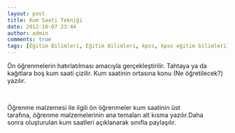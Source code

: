 ```yaml
---
layout: post
title: Kum Saati Tekniği
date: 2012-10-07 23:44
author: admin
comments: true
tags: [Eğitim Bilimleri, Eğitim Bilimleri, kpss, kpss eğitim bilimleri]
---
```

Ön öğrenmelerin hatırlatılması amacıyla gerçekleştirilir. Tahtaya ya da kağıtlara boş kum saati çizilir. Kum saatinin ortasına konu (Ne öğretilecek?) yazılır.

&nbsp;

Öğrenme malzemesi ile ilgili ön öğrenmeler kum saatinin üst tarafına, öğrenme malzemelerinin ana temaları alt kısma yazılır.Daha sonra oluşturulan kum saatleri açıklanarak sınıfla paylaşılır.
